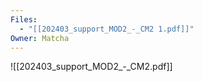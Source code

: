 ```yaml
---
Files:
  - "[[202403_support_MOD2_-_CM2 1.pdf]]"
Owner: Matcha
---
```

![[202403_support_MOD2_-_CM2.pdf]]
